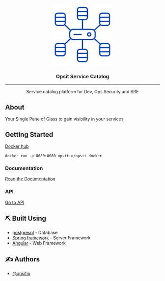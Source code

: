 <p align="center">
  <a href="" rel="noopener">
 <img width=200px height=200px src="https://raw.githubusercontent.com/opsit-io/opsit-assets/master/logo-dark.png" alt="Opsit logo"></a>
</p>

<h3 align="center">Opsit Service Catalog</h3>


---

<p align="center"> Service catalog platform for Dev, Ops Security and SRE
    <br> 
</p>

## About
Your Single Pane of Glass to gain visibility in your services.

## Getting Started 
[Docker hub](https://hub.docker.com/u/opsitio)
```
docker run -p 8080:8080 opsitio/opsit-docker
```
### Documentation
[Read the Documentation](https://docs.opsit.io) 

### API
[Go to API](https://api.opsit.io) 

## ⛏️ Built Using <a name = "built_using"></a>
- [postgresql](https://www.postgresql.org/) - Database
- [Spring framework](https://spring.io/) - Server Framework
- [Angular](https://angular.io/) - Web Framework

## ✍️ Authors <a name = "authors"></a>
- [@opsitio](https://github.com/opsit-io) 

